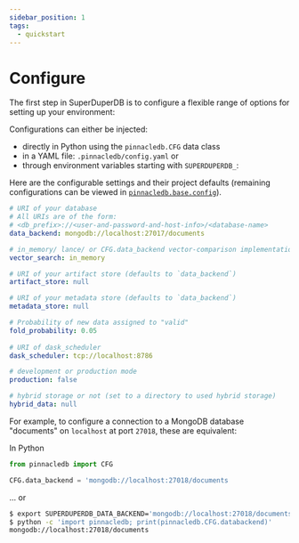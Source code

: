 ```yaml
---
sidebar_position: 1
tags:
  - quickstart
---
```


# Configure

The first step in SuperDuperDB is to configure a flexible range of options for setting
up your environment:

Configurations can either be injected:

- directly in Python using the `pinnacledb.CFG` data class
- in a YAML file: `.pinnacledb/config.yaml` or
- through environment variables starting with `SUPERDUPERDB_`:

Here are the configurable settings and their project defaults 
(remaining configurations can be viewed in [`pinnacledb.base.config`](https://github.com/SuperDuperDB/pinnacledb/blob/main/pinnacledb/base/config.py)).

```yaml
# URI of your database
# All URIs are of the form:
# <db_prefix>://<user-and-password-and-host-info>/<database-name>
data_backend: mongodb://localhost:27017/documents

# in_memory/ lance/ or CFG.data_backend vector-comparison implementation
vector_search: in_memory

# URI of your artifact store (defaults to `data_backend`)
artifact_store: null

# URI of your metadata store (defaults to `data_backend`)
metadata_store: null

# Probability of new data assigned to "valid"
fold_probability: 0.05
    
# URI of dask_scheduler
dask_scheduler: tcp://localhost:8786

# development or production mode
production: false

# hybrid storage or not (set to a directory to used hybrid storage)
hybrid_data: null
```

For example, to configure a connection to a MongoDB database "documents" on `localhost` at port `27018`, these are equivalent:

In Python

```python
from pinnacledb import CFG

CFG.data_backend = 'mongodb://localhost:27018/documents
```

... or

```bash
$ export SUPERDUPERDB_DATA_BACKEND='mongodb://localhost:27018/documents'
$ python -c 'import pinnacledb; print(pinnacledb.CFG.databackend)'
mongodb://localhost:27018/documents
```